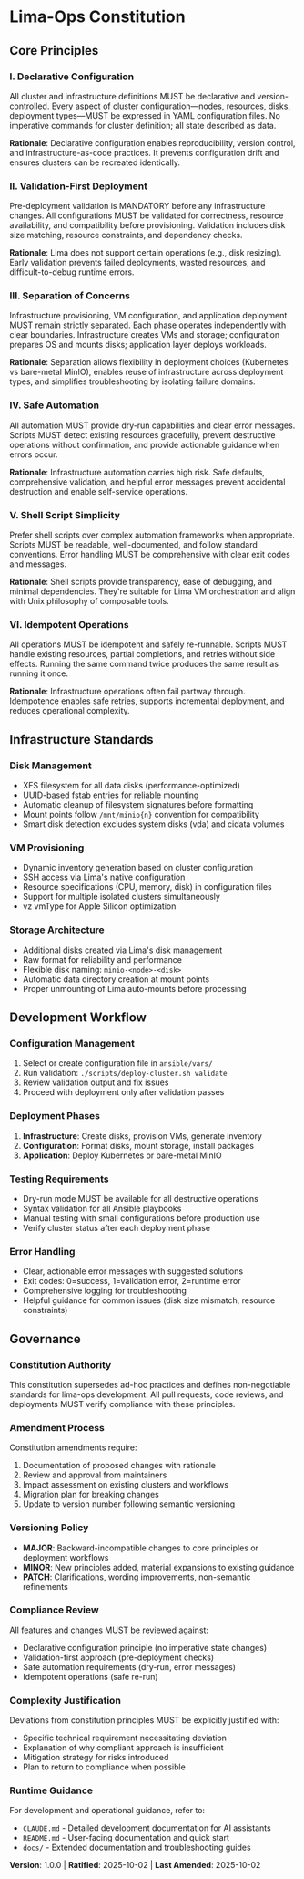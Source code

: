 <!--
Sync Impact Report (Constitution Update)
=====================================
Version Change: N/A → 1.0.0 (initial constitution)
Modified Principles: Initial creation of all principles
Added Sections: All sections (initial document)
Removed Sections: None
Templates Requiring Updates:
  ✅ .specify/templates/plan-template.md - Updated constitution reference
  ✅ .specify/templates/spec-template.md - Aligned with declarative principles
  ✅ .specify/templates/tasks-template.md - Aligned with validation-first approach
Follow-up TODOs: None
-->

# Lima-Ops Constitution

## Core Principles

### I. Declarative Configuration
All cluster and infrastructure definitions MUST be declarative and version-controlled. Every aspect of cluster configuration—nodes, resources, disks, deployment types—MUST be expressed in YAML configuration files. No imperative commands for cluster definition; all state described as data.

**Rationale**: Declarative configuration enables reproducibility, version control, and infrastructure-as-code practices. It prevents configuration drift and ensures clusters can be recreated identically.

### II. Validation-First Deployment
Pre-deployment validation is MANDATORY before any infrastructure changes. All configurations MUST be validated for correctness, resource availability, and compatibility before provisioning. Validation includes disk size matching, resource constraints, and dependency checks.

**Rationale**: Lima does not support certain operations (e.g., disk resizing). Early validation prevents failed deployments, wasted resources, and difficult-to-debug runtime errors.

### III. Separation of Concerns
Infrastructure provisioning, VM configuration, and application deployment MUST remain strictly separated. Each phase operates independently with clear boundaries. Infrastructure creates VMs and storage; configuration prepares OS and mounts disks; application layer deploys workloads.

**Rationale**: Separation allows flexibility in deployment choices (Kubernetes vs bare-metal MinIO), enables reuse of infrastructure across deployment types, and simplifies troubleshooting by isolating failure domains.

### IV. Safe Automation
All automation MUST provide dry-run capabilities and clear error messages. Scripts MUST detect existing resources gracefully, prevent destructive operations without confirmation, and provide actionable guidance when errors occur.

**Rationale**: Infrastructure automation carries high risk. Safe defaults, comprehensive validation, and helpful error messages prevent accidental destruction and enable self-service operations.

### V. Shell Script Simplicity
Prefer shell scripts over complex automation frameworks when appropriate. Scripts MUST be readable, well-documented, and follow standard conventions. Error handling MUST be comprehensive with clear exit codes and messages.

**Rationale**: Shell scripts provide transparency, ease of debugging, and minimal dependencies. They're suitable for Lima VM orchestration and align with Unix philosophy of composable tools.

### VI. Idempotent Operations
All operations MUST be idempotent and safely re-runnable. Scripts MUST handle existing resources, partial completions, and retries without side effects. Running the same command twice produces the same result as running it once.

**Rationale**: Infrastructure operations often fail partway through. Idempotence enables safe retries, supports incremental deployment, and reduces operational complexity.

## Infrastructure Standards

### Disk Management
- XFS filesystem for all data disks (performance-optimized)
- UUID-based fstab entries for reliable mounting
- Automatic cleanup of filesystem signatures before formatting
- Mount points follow `/mnt/minio{n}` convention for compatibility
- Smart disk detection excludes system disks (vda) and cidata volumes

### VM Provisioning
- Dynamic inventory generation based on cluster configuration
- SSH access via Lima's native configuration
- Resource specifications (CPU, memory, disk) in configuration files
- Support for multiple isolated clusters simultaneously
- vz vmType for Apple Silicon optimization

### Storage Architecture
- Additional disks created via Lima's disk management
- Raw format for reliability and performance
- Flexible disk naming: `minio-<node>-<disk>`
- Automatic data directory creation at mount points
- Proper unmounting of Lima auto-mounts before processing

## Development Workflow

### Configuration Management
1. Select or create configuration file in `ansible/vars/`
2. Run validation: `./scripts/deploy-cluster.sh validate`
3. Review validation output and fix issues
4. Proceed with deployment only after validation passes

### Deployment Phases
1. **Infrastructure**: Create disks, provision VMs, generate inventory
2. **Configuration**: Format disks, mount storage, install packages
3. **Application**: Deploy Kubernetes or bare-metal MinIO

### Testing Requirements
- Dry-run mode MUST be available for all destructive operations
- Syntax validation for all Ansible playbooks
- Manual testing with small configurations before production use
- Verify cluster status after each deployment phase

### Error Handling
- Clear, actionable error messages with suggested solutions
- Exit codes: 0=success, 1=validation error, 2=runtime error
- Comprehensive logging for troubleshooting
- Helpful guidance for common issues (disk size mismatch, resource constraints)

## Governance

### Constitution Authority
This constitution supersedes ad-hoc practices and defines non-negotiable standards for lima-ops development. All pull requests, code reviews, and deployments MUST verify compliance with these principles.

### Amendment Process
Constitution amendments require:
1. Documentation of proposed changes with rationale
2. Review and approval from maintainers
3. Impact assessment on existing clusters and workflows
4. Migration plan for breaking changes
5. Update to version number following semantic versioning

### Versioning Policy
- **MAJOR**: Backward-incompatible changes to core principles or deployment workflows
- **MINOR**: New principles added, material expansions to existing guidance
- **PATCH**: Clarifications, wording improvements, non-semantic refinements

### Compliance Review
All features and changes MUST be reviewed against:
- Declarative configuration principle (no imperative state changes)
- Validation-first approach (pre-deployment checks)
- Safe automation requirements (dry-run, error messages)
- Idempotent operations (safe re-run)

### Complexity Justification
Deviations from constitution principles MUST be explicitly justified with:
- Specific technical requirement necessitating deviation
- Explanation of why compliant approach is insufficient
- Mitigation strategy for risks introduced
- Plan to return to compliance when possible

### Runtime Guidance
For development and operational guidance, refer to:
- `CLAUDE.md` - Detailed development documentation for AI assistants
- `README.md` - User-facing documentation and quick start
- `docs/` - Extended documentation and troubleshooting guides

**Version**: 1.0.0 | **Ratified**: 2025-10-02 | **Last Amended**: 2025-10-02
